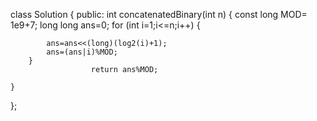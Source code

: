 class Solution {
public:
    int concatenatedBinary(int n) {
        const long MOD= 1e9+7;
        long long ans=0;
        for (int i=1;i<=n;i++) {
            
            ans=ans<<(long)(log2(i)+1);
            ans=(ans|i)%MOD;
        }
                      return ans%MOD;
        
    }
};




